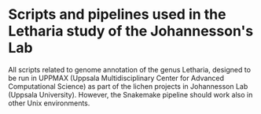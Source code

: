 # Scripts and pipelines used in the Letharia study of the Johannesson's Lab

All scripts related to genome annotation of the genus Letharia, designed to be run in UPPMAX (Uppsala Multidisciplinary Center for Advanced Computational Science) as part of the lichen projects in Johannesson Lab (Uppsala University). However, the Snakemake pipeline should work also in other Unix environments. 
